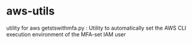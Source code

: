 # aws-utils
utility for aws
getstswithmfa.py : Utility to automatically set the AWS CLI execution environment of the MFA-set IAM user
